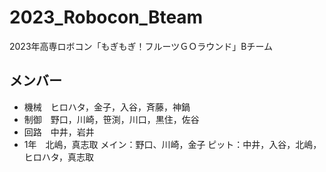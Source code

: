 # 2023_Robocon_Bteam
2023年高専ロボコン「もぎもぎ！フルーツＧＯラウンド」Bチーム
## メンバー
*  機械　ヒロハタ，金子，入谷，斉藤，神鍋
*  制御　野口，川崎，笹渕，川口，黒住，佐谷
*  回路　中井，岩井
*  1年　北嶋，真志取
メイン：野口、川崎，金子
ピット：中井，入谷，北嶋，ヒロハタ，真志取
